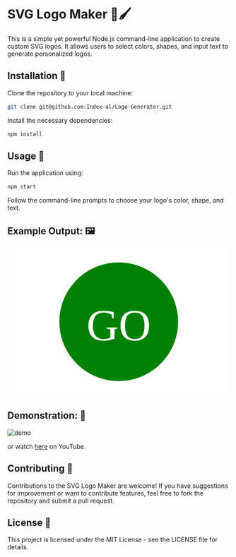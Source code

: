 
# SVG Logo Maker 🎨🖌️

This is a simple yet powerful Node.js command-line application to create custom SVG logos. It allows users to select colors, shapes, and input text to generate personalized logos.

## Installation 💾

Clone the repository to your local machine:

```bash
git clone git@github.com:Index-al/Logo-Generator.git
```

Install the necessary dependencies:

```bash
npm install
```

## Usage 🚀

Run the application using:

```bash
npm start
```

Follow the command-line prompts to choose your logo's color, shape, and text.

## Example Output: 🖼️
![img](./examples/output.svg)

## Demonstration: 🎥
![demo](./demo.gif)

or watch [here](https://www.youtube.com/watch?v=t7IU5XiBghk) on YouTube.

## Contributing 🤝

Contributions to the SVG Logo Maker are welcome! If you have suggestions for improvement or want to contribute features, feel free to fork the repository and submit a pull request.

## License 📄

This project is licensed under the MIT License - see the LICENSE file for details.
